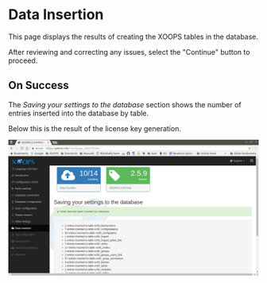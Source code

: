 # ​Data Insertion​

This page displays the results of creating the XOOPS tables in the database.

After reviewing and correcting any issues, select the "Continue" button to proceed.

## On Success

The _Saving your settings to the database_ section shows the number of entries inserted into the database by table.

Below this is the result of the license key generation.

![XOOPS Installer Data Insertion](../../.gitbook/assets/installer-10.png)

